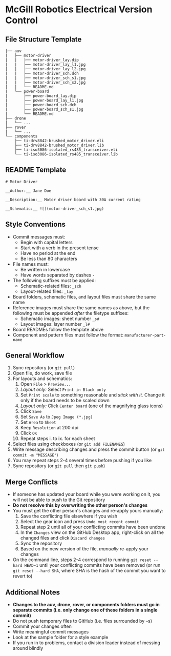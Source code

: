 # McGill Robotics Electrical Version Control

## File Structure Template
```
├── auv
|   ├── motor-driver
|   |   ├── motor-driver_lay.dip
|   |   ├── motor-driver_lay_l1.jpg
|   |   ├── motor-driver_lay_l2.jpg
|   |   ├── motor-driver_sch.dch
|   |   ├── motor-driver_sch_s1.jpg
|   |   ├── motor-driver_sch_s2.jpg
|   |   └── README.md
|   └── power-board
|       ├── power-board_lay.dip
|       ├── power-board_lay_l1.jpg
|       ├── power-board_sch.dch
|       ├── power-board_sch_s1.jpg
|       └── README.md
├── drone
|   └── ...
├── rover
|   └── ...
└── components
    ├── ti-drv8842-brushed_motor_driver.eli
    ├── ti-drv8842-brushed_motor_driver.lib
    ├── ti-iso3086-isolated_rs485_transceiver.eli
    └── ti-iso3086-isolated_rs485_transceiver.lib
```

## README Template
```
# Motor Driver

__Author:__ Jane Doe

__Description:__ Motor driver board with 30A current rating

__Schematic:__ ![](motor-driver_sch_s1.jpg)
```

## Style Conventions
  * Commit messages must:
    * Begin with capital letters
    * Start with a verb in the present tense
    * Have no period at the end
    * Be less than 80 characters
  * File names must:
    * Be written in lowercase
    * Have words separated by dashes `-`
  * The following suffixes must be applied:
    * Schematic-related files: `_sch`
    * Layout-related files: `_lay`
  * Board folders, schematic files, and layout files must share the same name
  * Reference images must share the same names as above, but the following must be
    appended _after_ the filetype suffixes:
    * Schematic images: sheet number `_s#`
    * Layout images: layer number `_l#`
  * Board READMEs follow the template above
  * Component and pattern files must follow the format: `manufacturer-part-name` 

## General Workflow
1. Sync repository (or `git pull`)
2. Open file, do work, save file
3. For layouts and schematics:
   1. Open `File` > `Preview...`
   2. _Layout only:_ Select `Print in Black only`
   3. Set `Print scale` to something reasonable and _stick with it._ 
      Change it only if the board needs to be scaled down
   4. _Layout only:_ Click `Center board` (one of the magnifying glass icons)
   5. Click `Save`
   6. Set `Save As` to `Jpeg Image (*.jpg)`
   7. Set `Area` to `Sheet`
   8. Keep `Resolution` at 200 dpi
   9. Click `OK`
   10. Repeat steps i. to ix. for each sheet
3. Select files using checkboxes (or `git add FILENAMES`)
4. Write message describing changes and press the commit button 
  (or `git commit -m "MESSAGE"`)
5. You may repeat steps 2-4 several times before pushing if you like
6. Sync repository (or `git pull` then `git push`)

## Merge Conflicts
* If someone has updated your board while you were working on it, 
  you will not be able to push to the Git repository
* __Do not resolve this by overwriting the other person's changes__
* You must get the other person's changes and re-apply yours manually:
    1. Save the conflicting file elsewhere if you wish
    2. Select the gear icon and press `Undo most recent commit`
    3. Repeat step 2 until all of your conflicting commits have been
       undone
    4. In the `Changes` view on the GitHub Desktop app, right-click
       on all the changed files and click `Discard changes`
    5. Sync the repository
    6. Based on the new version of the file, _manually_ 
       re-apply your changes
* On the command line, steps 2-4 correspond to running 
  `git reset --hard HEAD~1` until your conflicting commits
  have been removed (or run `git reset --hard SHA`, where SHA is the hash
  of the commit you want to revert to)

## Additional Notes
* __Changes to the auv, drone, rover, or components folders must go in 
  separate commits (i.e. only change one of these folders in a 
  single commit)__
* Do not push temporary files to GitHub (i.e. files surrounded by `~`s)
* Commit your changes often
* Write meaningful commit messages
* Look at the sample folder for a style example
* If you run in to problems, contact a division leader instead of messing
  around blindly
